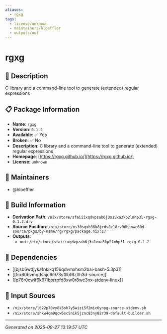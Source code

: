 ```yaml
---
aliases:
  - rgxg
tags:
  - license/unknown
  - maintainers/hloeffler
  - outputs/out
---
```


# rgxg

## 📝 Description

C library and a command-line tool to generate (extended) regular expressions

## 📋 Package Information

- **Name**: `rgxg`
- **Version**: `0.1.2`
- **Available**: ✅ Yes
- **Broken**: ✅ No
- **Description**: C library and a command-line tool to generate (extended) regular expressions
- **Homepage**: [https://rgxg.github.io/](https://rgxg.github.io/)
- **License**: `unknown`
## 👥 Maintainers

- @hloeffler


## 🔧 Build Information

- **Derivation Path**: `/nix/store/sfaiiixqdvpzab6j3s1vxa3kp2lmhp3l-rgxg-0.1.2.drv`
- **Source Position**: `/nix/store/ns30sqxb36k8jrds8z18rv96bpnwc60d-source/pkgs/by-name/rg/rgxg/package.nix:17`
- **Outputs**:
  - `out`:  `/nix/store/sfaiiixqdvpzab6j3s1vxa3kp2lmhp3l-rgxg-0.1.2`

## 🔗 Dependencies

- [[bjsb6wdjykafnkixq156qdvmxhsm2bai-bash-5.3p3]]
- [[frx60bvmgds5jc6i973yfllbf6zflh3d-source]]
- [[p76r0cwlf6k97ibprrpfd8xw0r8wc3nx-stdenv-linux]]

## 📁 Input Sources

- `/nix/store/l622p70vy8k5sh7y5wizi5f2mic6ynpg-source-stdenv.sh`
- `/nix/store/shkw4qm9qcw5sc5n1k5jznc83ny02r39-default-builder.sh`

---
*Generated on 2025-09-27 13:19:57 UTC*
